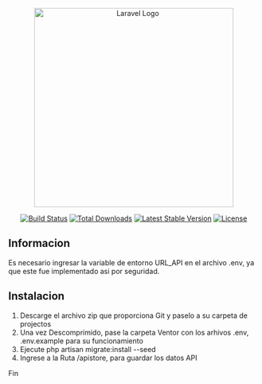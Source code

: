 <p align="center"><a href="https://laravel.com" target="_blank"><img src="https://raw.githubusercontent.com/laravel/art/master/logo-lockup/5%20SVG/2%20CMYK/1%20Full%20Color/laravel-logolockup-cmyk-red.svg" width="400" alt="Laravel Logo"></a></p>

<p align="center">
<a href="https://github.com/laravel/framework/actions"><img src="https://github.com/laravel/framework/workflows/tests/badge.svg" alt="Build Status"></a>
<a href="https://packagist.org/packages/laravel/framework"><img src="https://img.shields.io/packagist/dt/laravel/framework" alt="Total Downloads"></a>
<a href="https://packagist.org/packages/laravel/framework"><img src="https://img.shields.io/packagist/v/laravel/framework" alt="Latest Stable Version"></a>
<a href="https://packagist.org/packages/laravel/framework"><img src="https://img.shields.io/packagist/l/laravel/framework" alt="License"></a>
</p>

## Informacion

Es necesario ingresar la variable de entorno URL_API en el archivo .env, ya que este fue implementado asi por seguridad.

## Instalacion

1. Descarge el archivo zip que proporciona Git y paselo a su carpeta de projectos
2. Una vez Descomprimido, pase la carpeta Ventor con los arhivos .env, .env.example para su funcionamiento
3. Ejecute php artisan migrate:install --seed
4. Ingrese a la Ruta /apistore, para guardar los datos API

Fin
